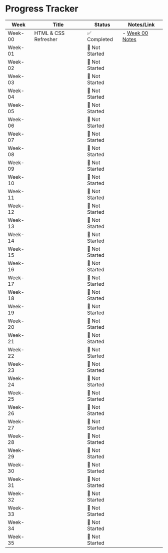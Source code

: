 # Progress Tracker

| Week | Title                  | Status       | Notes/Link |
|------|------------------------|--------------|------------|
| Week-00 | HTML & CSS Refresher | ✅ Completed | - [Week 00 Notes](./Week-00/README.md) |
| Week-01 |  | 🔲 Not Started |  |  Working     |
| Week-02 |  | 🔲 Not Started |  |
| Week-03 |  | 🔲 Not Started |  |
| Week-04 |  | 🔲 Not Started |  |
| Week-05 |  | 🔲 Not Started |  |
| Week-06 |  | 🔲 Not Started |  |
| Week-07 |  | 🔲 Not Started |  |
| Week-08 |  | 🔲 Not Started |  |
| Week-09 |  | 🔲 Not Started |  |
| Week-10 |  | 🔲 Not Started |  |
| Week-11 |  | 🔲 Not Started |  |
| Week-12 |  | 🔲 Not Started |  |
| Week-13 |  | 🔲 Not Started |  |
| Week-14 |  | 🔲 Not Started |  |
| Week-15 |  | 🔲 Not Started |  |
| Week-16 |  | 🔲 Not Started |  |
| Week-17 |  | 🔲 Not Started |  |
| Week-18 |  | 🔲 Not Started |  |
| Week-19 |  | 🔲 Not Started |  |
| Week-20 |  | 🔲 Not Started |  |
| Week-21 |  | 🔲 Not Started |  |
| Week-22 |  | 🔲 Not Started |  |
| Week-23 |  | 🔲 Not Started |  |
| Week-24 |  | 🔲 Not Started |  |
| Week-25 |  | 🔲 Not Started |  |
| Week-26 |  | 🔲 Not Started |  |
| Week-27 |  | 🔲 Not Started |  |
| Week-28 |  | 🔲 Not Started |  |
| Week-29 |  | 🔲 Not Started |  |
| Week-30 |  | 🔲 Not Started |  |
| Week-31 |  | 🔲 Not Started |  |
| Week-32 |  | 🔲 Not Started |  |
| Week-33 |  | 🔲 Not Started |  |
| Week-34 |  | 🔲 Not Started |  |
| Week-35 |  | 🔲 Not Started |  |
